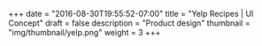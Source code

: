 +++
date = "2016-08-30T19:55:52-07:00"
title = "Yelp Recipes | UI Concept"
draft = false
description = "Product design"
thumbnail = "img/thumbnail/yelp.png"
weight = 3
+++
